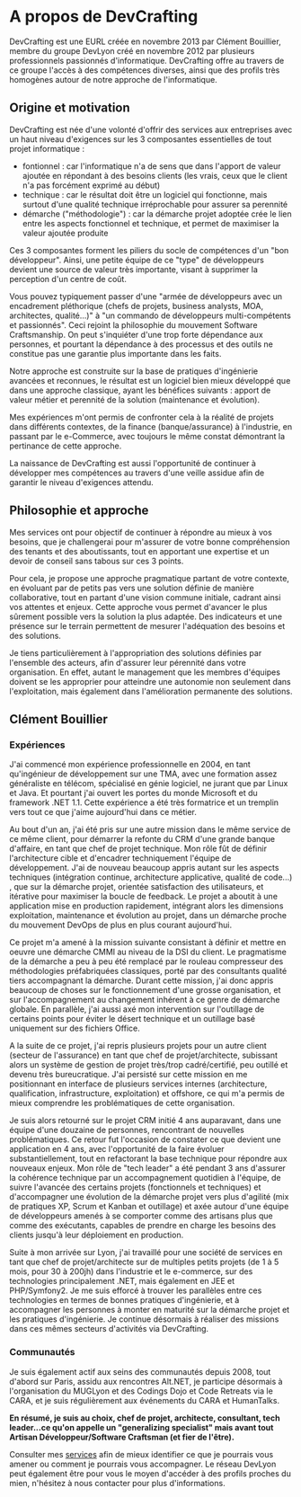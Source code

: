 A propos de DevCrafting
=======================

DevCrafting est une EURL créée en novembre 2013 par Clément Bouillier, membre du groupe DevLyon créé en novembre 2012 par plusieurs professionnels passionnés d'informatique. DevCrafting offre au travers de ce groupe l'accès à des compétences diverses, ainsi que des profils très homogènes autour de notre approche de l'informatique.

​Origine et motivation
---------------------

DevCrafting est née d'une volonté d'offrir des services aux entreprises avec un haut niveau d'exigences sur les 3 composantes essentielles de tout projet informatique :

* fontionnel : car l'informatique n'a de sens que dans l'apport de valeur ajoutée en répondant à des besoins clients (les vrais, ceux que le client n'a pas forcément exprimé au début)
* technique : ​car le résultat doit être un logiciel qui fonctionne, mais surtout d'une qualité technique irréprochable pour assurer sa perennité
* démarche ("méthodologie") : car la démarche projet adoptée crée le lien entre les aspects fonctionnel et technique, et permet de maximiser la valeur ajoutée produite

Ces 3 composantes forment les piliers du socle de compétences d'un "bon développeur". Ainsi, une petite équipe de ce "type" de développeurs devient une source de valeur très importante, visant à supprimer la perception d'un centre de coût.

Vous pouvez typiquement passer d'une "armée de développeurs avec un encadrement pléthorique (chefs de projets, business analysts, MOA, architectes, qualité...)" à "un commando de développeurs multi-compétents et passionnés". Ceci rejoint la philosophie du mouvement Software Craftsmanship. On peut s'inquiéter d'une trop forte dépendance aux personnes, et pourtant la dépendance à des processus et des outils ne constitue pas une garantie plus importante dans les faits. 

Notre approche est construite sur la base de pratiques d'ingénierie avancées et reconnues, le résultat est un logiciel bien mieux développé que dans une approche classique, ayant les bénéfices suivants : apport de valeur métier et perennité de la solution (maintenance et évolution).
 
Mes expériences m'ont permis de confronter cela à la réalité de projets dans différents contextes, de la finance (banque/assurance) à l'industrie, en passant par le e-Commerce, avec toujours le même constat démontrant la pertinance de cette approche. 

La naissance de DevCrafting est aussi l'opportunité de continuer à développer mes compétences au travers d'une veille assidue afin de garantir le niveau d'exigences attendu.

Philosophie et approche
-----------------------

Mes services ont pour objectif de continuer à répondre au mieux à vos besoins, que je challengerai pour m'assurer de votre bonne compréhension des tenants et des aboutissants, tout en apportant une expertise et un devoir de conseil sans tabous sur ces 3 points. 

Pour cela, je propose une approche pragmatique partant de votre contexte, en évoluant par de petits pas vers une solution définie de manière collaborative, tout en partant d'une vision commune initiale, cadrant ainsi vos attentes et enjeux. Cette approche vous permet d'avancer le plus sûrement possible vers la solution la plus adaptée. Des indicateurs et une présence sur le terrain permettent de mesurer l'adéquation des besoins et des solutions.

Je tiens particulièrement à l'appropriation des solutions définies par l'ensemble des acteurs, afin d'assurer leur pérennité dans votre organisation. En effet, autant le management que les membres d'équipes doivent se les approprier pour atteindre une autonomie non seulement dans l'exploitation, mais également dans l'amélioration permanente des solutions.

Clément Bouillier
-----------------

### Expériences

J'ai commencé mon expérience professionnelle en 2004, en tant qu'ingénieur de développement sur une TMA, avec une formation assez généraliste en télécom, spécialisé en génie logiciel, ne jurant que par Linux et Java. Et pourtant j'ai ouvert les portes du monde Microsoft et du framework .NET 1.1. Cette expérience a été très formatrice et un tremplin vers tout ce que j'aime aujourd'hui dans ce métier.

Au bout d'un an, j'ai été pris sur une autre mission dans le même service de ce même client, pour démarrer la refonte du CRM d'une grande banque d'affaire, en tant que chef de projet technique. Mon rôle fût de définir l'architecture cible et d'encadrer techniquement l'équipe de développement. J'ai de nouveau beaucoup appris autant sur les aspects techniques (intégration continue, architecture applicative, qualité de code...) , que sur la démarche projet, orientée satisfaction des utilisateurs, et itérative pour maximiser la boucle de feedback. 
Le projet a aboutit à une application mise en production rapidement, intégrant alors les dimensions exploitation, maintenance et évolution au projet, dans un démarche proche du mouvement DevOps de plus en plus courant aujourd'hui.

Ce projet m'a amené à la mission suivante consistant à définir et mettre en oeuvre une démarche CMMI au niveau de la DSI du client. Le pragmatisme de la démarche a peu à peu été remplacé par le rouleau compresseur des méthodologies préfabriquées classiques, porté par des consultants qualité tiers accompagnant la démarche. Durant cette mission, j'ai donc appris beaucoup de choses sur le fonctionnement d'une grosse organisation, et sur l'accompagnement au changement inhérent à ce genre de démarche globale. En parallèle, j'ai aussi axé mon intervention sur l'outillage de certains points pour éviter le désert technique et un outillage basé uniquement sur des fichiers Office.

A la suite de ce projet, j'ai repris plusieurs projets pour un autre client (secteur de l'assurance) en tant que chef de projet/architecte, subissant alors un système de gestion de projet très/trop cadré/certifié, peu outillé et devenu très bureucratique. J'ai persisté sur cette mission en me positionnant en interface de plusieurs services internes (architecture, qualification, infrastructure, exploitation) et offshore, ce qui m'a permis de mieux comprendre les problématiques de cette organisation.

Je suis alors retourné sur le projet CRM initié 4 ans auparavant, dans une équipe d'une douzaine de personnes, rencontrant de nouvelles problématiques. Ce retour fut l'occasion de constater ce que devient une application en 4 ans, avec l'opportunité de la faire évoluer substantiellement, tout en refactorant la base technique pour répondre aux nouveaux enjeux. Mon rôle de "tech leader" a été pendant 3 ans d'assurer la cohérence technique par un accompagnement quotidien à l'équipe, de suivre l'avancée des certains projets (fonctionnels et techniques) et d'accompagner une évolution de la démarche projet vers plus d'agilité (mix de pratiques XP, Scrum et Kanban et outillage) et axée autour d'une équipe de développeurs amenés à se comporter comme des artisans plus que comme des exécutants, capables de prendre en charge les besoins des clients jusqu'à leur déploiement en production.

Suite à mon arrivée sur Lyon, j'ai travaillé pour une société de services en tant que chef de projet/architecte sur de multiples petits projets (de 1 à 5 mois, pour 30 à 200jh) dans l'industrie et le e-commerce, sur des technologies principalement .NET, mais également en JEE et PHP/Symfony2. Je me suis efforcé à trouver les parallèles entre ces technologies en termes de bonnes pratiques d'ingénierie, et à accompagner les personnes à monter en maturité sur la démarche projet et les pratiques d'ingénierie. Je continue désormais à réaliser des missions dans ces mêmes secteurs d'activités via DevCrafting.​

### Communautés 

Je suis également actif aux seins des communautés depuis 2008, tout d'abord sur Paris, assidu aux rencontres Alt.NET, je participe désormais à l'organisation du MUGLyon et des Codings Dojo et Code Retreats via le CARA, et je suis régulièrement aux événements du CARA et HumanTalks.
 

**En résumé, je suis au choix, chef de projet, architecte, consultant, tech leader...ce qu'on appelle un "generalizing specialist" mais avant tout Artisan Développeur/Software Craftsman (et fier de l'être).**

Consulter mes [services](/fr/services/) afin de mieux identifier ce que je pourrais vous amener ou comment je pourrais vous accompagner. Le réseau DevLyon peut également être pour vous le moyen d'accéder à des profils proches du mien, n'hésitez à nous contacter ​pour plus d'informations.

